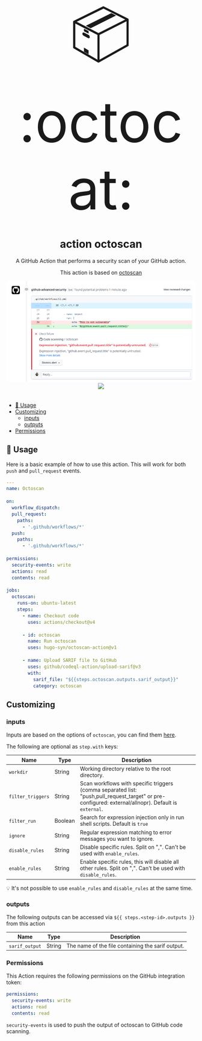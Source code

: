 <div align="center" style="font-size: 148px;">
  📦 :octocat:
</div>

<h1 align="center">
  action octoscan
</h1>

<p align="center">
   A GitHub Action that performs a security scan of your GitHub action.
</p>

<p align="center">
   This action is based on <a href="https://github.com/synacktiv/octoscan">octoscan</a>
</p>

<div align="center">
  <img src="action-octoscan.png"/>
</div>

<div align="center">
  <a href="https://github.com/hugo-syn/octoscan-action/actions">
		<img src="https://github.com/hugo-syn/octoscan-action/actions/workflows/dockerimage/badge.svg"/>
	</a>
</div>

<br />

- [🤸 Usage](#-usage)
- [Customizing](#-customizing)
  - [inputs](#inputs)
  - [outputs](#outputs)
- [Permissions](#permissions)

## 🤸 Usage

Here is a basic example of how to use this action. This will work for both `push` and `pull_request` events.

```yaml
---
name: Octoscan

on:
  workflow_dispatch:
  pull_request:
    paths:
      - '.github/workflows/*'
  push:
    paths:
      - '.github/workflows/*'

permissions:
  security-events: write
  actions: read
  contents: read

jobs:
  octoscan:
    runs-on: ubuntu-latest
    steps:
      - name: Checkout code
        uses: actions/checkout@v4

      - id: octoscan
        name: Run octoscan
        uses: hugo-syn/octoscan-action@v1

      - name: Upload SARIF file to GitHub
        uses: github/codeql-action/upload-sarif@v3
        with:
          sarif_file: "${{steps.octoscan.outputs.sarif_output}}"
          category: octoscan
```

## Customizing

### inputs

Inputs are based on the options of `octoscan`, you can find them [here](https://github.com/synacktiv/octoscan?tab=readme-ov-file#analyze).

The following are optional as `step.with` keys:

| Name                       | Type    | Description                                                                                                                                                                                                                                                                                                                                                                                                                                     |
| -------------------------- | ------- | ----------------------------------------------------------------------------------------------------------------------------------------------------------------------------------------------------------------------------------------------------------------------------------------------------------------------------------------------------------------------------------------------------------------------------------------------- |
| `workdir`                     | String  | Working directory relative to the root directory.                                                                                                                                                                                                                                                                                                                                                                                              |
| `filter_triggers`                | String  | Scan workflows with specific triggers (comma separated list: "push,pull_request_target" or pre-configured: external/allnopr). Default is `external`.                                                                                                                                                                                                                                                                                                                                                                                 |
| `filter_run`                    | Boolean | Search for expression injection only in run shell scripts. Default is `true`                                                                                                                                                                                                                                                                                                                                                                                             |
| `ignore`               | String | Regular expression matching to error messages you want to ignore.                                                                                                                                                                                                                                                                                                                                                                                                    |
| `disable_rules`                    | String  | Disable specific rules. Split on ",". Can't be used with `enable_rules`.                                                                                                                                                                                                                                                                                                                                                                                |
| `enable_rules`                     | String  | Enable specific rules, this will disable all other rules. Split on ",". Can't be used with `disable_rules`.                                                                                                                                                                                                                                                                                                                                                                                  |

💡 It's not possible to use `enable_rules`  and `disable_rules` at the same time.

### outputs

The following outputs can be accessed via `${{ steps.<step-id>.outputs }}` from this action

| Name         | Type   | Description                                                                                                                                                                               |
| ------------ | ------ | ----------------------------------------------------------------------------------------------------------------------------------------------------------------------------------------- |
| `sarif_output`        | String | The name of the file containing the sarif output.                                                                                                                                                          |


### Permissions

This Action requires the following permissions on the GitHub integration token:

```yaml
permissions:
  security-events: write
  actions: read
  contents: read
```

`security-events` is used to push the output of octoscan to GitHub code scanning.
